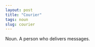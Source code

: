 ```yaml
---
layout: post
title: "Courier"
tags: noun
slug: courier
---
```

Noun. A person who delivers messages.
